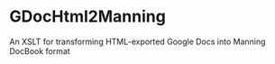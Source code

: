 GDocHtml2Manning
================

An XSLT for transforming HTML-exported Google Docs into Manning DocBook format
